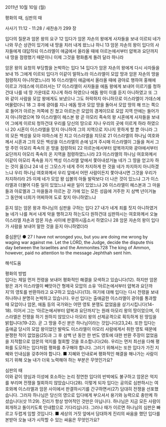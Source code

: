 2011년 10월 10일 (월)

평화의 때, 심판의 때



사사기 11:12 - 11:28 / 새찬송가 299 장


입다의 질문과 암몬 왕의 요구
12 입다가 암몬 자손의 왕에게 사자들을 보내 이르되 네가 나와 무슨 상관이 있기에 내 땅을 치러 내게 왔느냐 하니 13 암몬 자손의 왕이 입다의 사자들에게 대답하되 이스라엘이 애굽에서 올라올 때에 아르논에서부터 얍복과 요단까지 내 땅을 점령했기 때문이니 이제 그것을 평화롭게 돌려 달라 하니라

암몬 왕의 요청의 부당함을 논박하는 입다
14 입다가 암몬 자손의 왕에게 다시 사자들을 보내 15 그에게 이르되 입다가 이같이 말하노라 이스라엘이 모압 땅과 암몬 자손의 땅을 점령하지 아니하였느니라 16 이스라엘이 애굽에서 올라올 때에 광야로 행하여 홍해에 이르고 가데스에 이르러서는 17 이스라엘이 사자들을 에돔 왕에게 보내어 이르기를 청하건대 나를 네 땅 가운데로 지나게 하라 하였으나 에돔 왕이 이를 듣지 아니하였고 또 그와 같이 사람을 모압 왕에게도 보냈으나 그도 허락하지 아니하므로 이스라엘이 가데스에 머물렀더니 18 그 후에 광야를 지나 에돔 땅과 모압 땅을 돌아서 모압 땅의 해 뜨는 쪽으로 들어가 아르논 저쪽에 진 쳤고 아르논은 모압의 경계이므로 모압 지역 안에는 들어가지 아니하였으며 19 이스라엘이 헤스본 왕 곧 아모리 족속의 왕 시혼에게 사자들을 보내어 그에게 이르되 청하건대 우리를 당신의 땅으로 지나 우리의 곳에 이르게 하라 하였으나 20 시혼이 이스라엘을 믿지 아니하여 그의 지역으로 지나지 못하게 할 뿐 아니라 그의 모든 백성을 모아 야하스에 진 치고 이스라엘을 치므로 21 이스라엘의 하나님 여호와께서 시혼과 그의 모든 백성을 이스라엘의 손에 넘겨 주시매 이스라엘이 그들을 쳐서 그 땅 주민 아모리 족속의 온 땅을 점령하되 22 아르논에서부터 얍복까지와 광야에서부터 요단까지 아모리 족속의 온 지역을 점령하였느니라 23 이스라엘의 하나님 여호와께서 이같이 아모리 족속을 자기 백성 이스라엘 앞에서 쫓아내셨거늘 네가 그 땅을 얻고자 하는 것이 옳으냐 24 네 신 그모스가 네게 주어 차지하게 한 것을 네가 차지하지 아니하겠느냐 우리 하나님 여호와께서 우리 앞에서 어떤 사람이든지 쫓아내시면 그것을 우리가 차지하리라 25 이제 네가 모압 왕 십볼의 아들 발락보다 더 나은 것이 있느냐 그가 이스라엘과 더불어 다툰 일이 있었느냐 싸운 일이 있었느냐 26 이스라엘이 헤스본과 그 마을들과 아로엘과 그 마을들과 아르논 강 가에 있는 모든 성읍에 거주한 지 삼백 년이거늘 그 동안에 너희가 어찌하여 도로 찾지 아니하였느냐

듣지 않는 암몬 왕과 하나님의 심판을 구하는 입다
27 내가 네게 죄를 짓지 아니하였거늘 네가 나를 쳐서 내게 악을 행하고자 하는도다 원하건대 심판하시는 여호와께서 오늘 이스라엘 자손과 암몬 자손 사이에 판결하시옵소서 하였으나 28 암몬 자손의 왕이 입다가 사람을 보내어 말한 것을 듣지 아니하였더라

중심문단 ● 27 I have not wronged you, but you are doing me wrong by waging war against me. Let the LORD, the Judge, decide the dispute this day between the Israelites and the Ammonites.?28 The king of Ammon, however, paid no attention to the message Jephthah sent him.

해석도움





평화의 방법  
입다는 제일 먼저 전령을 보내어 평화적인 해결을 모색하고 있습니다(12). 하지만 암몬 왕은 과거 이스라엘이 빼앗아간 형제국 모압의 소유 ‘아르논에서부터 얍복과 요단까지’의 영토를 반환하라고 요구하고 있습니다(13). 여기에 대해 입다는 다시 전령을 보내 하나하나 분명히 논박하고 있습니다. 우선 입다는 출애굽한 이스라엘이 광야를 통과할 때 모압이나 암몬, 에돔 등의 국가와는 어떤 영토 분쟁도 없었음을 상기시킵니다(14-18). 이어서 그는 ‘아르논에서부터 얍복과 요단까지’는 원래 아모리 왕의 땅이었으며, 이스라엘은 전쟁을 하기 원하지 않았으나 아모리 왕의 선제공격으로 획득하게 된 땅임을 밝힙니다(19-22). 곧 그 땅을 주신 분은 하나님이라는 것입니다(23,24). 또한 입다는 출애굽 당시의 모압 왕이었던 발락도 이스라엘이 아모리 사람에게서 취한 영토 때문에 분쟁한 적이 없었음(25)과 그 후 삼백 년 동안 한 번도 영토에 대한 반환 주장이 없었음을 지적함으로 암몬의 억지를 철회할 것을 호소합니다(26). 우리는 먼저 최선을 다해 평화를 도모하는 입다처럼 평화를 추구해야 합니다. 그러기 위해서는 또한 입다가 가진 지혜와 인내심을 갖추어야 합니다.
■ 지혜와 인내로써 평화적인 해결을 해나가는 사람이 되기 위해 오늘 내가 더욱 노력해야 하는 부분은 무엇인가요?

심판의 때  
이와 같이 양심과 이성에 호소하는 논리 정연한 입다의 반박에도 불구하고 암몬은 억지를 부리며 전쟁을 철회하지 않았습니다(28). 이렇게 되자 입다는 공의로 심판하시는 여호와께 이스라엘과 암몬 사이에서 판결하시기를 간구하면서(27) 담대히 전쟁을 선포했습니다. 그러자 하나님은 당신의 영으로 입다에게 부으셔서 용기와 능력으로 충만케 하셨습니다(삿 11:29). 진리가 항상 방어적인 것만은 아닙니다. 하나님은 지금 모든 사람이 회개하고 돌이키도록 인내함으로 기다리십니다. 그러나 때가 이르면 하나님의 심판은 빠르고 두렵게 임할 것입니다.
■ 세상의 거짓 앞에서 담대하게 진리의 싸움을 했던 입다를 본받아 오늘 내가 시작할 수 있는 싸움은 무엇인가요?
